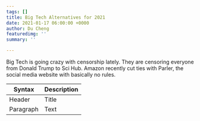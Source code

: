 ```yaml
---
tags: []
title: Big Tech Alternatives for 2021
date: 2021-01-17 06:00:00 +0000
author: Du Cheng
featuredimg: ''
summary: ''

---
```

Big Tech is going crazy with censorship lately. They are censoring everyone from Donald Trump to Sci Hub. Amazon recently cut ties with Parler, the social media website with basically no rules.

| Syntax      | Description |
| ----------- | ----------- |
| Header      | Title       |
| Paragraph   | Text        |